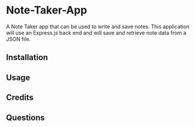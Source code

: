 # Note-Taker-App

A Note Taker app that can be used to write and save notes. This application will use an Express.js back end and will save and retrieve note data from a JSON file.

## Installation

## Usage

## Credits

## Questions